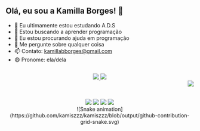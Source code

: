 ## Olá, eu sou a Kamilla Borges!  👋

- 🔭 Eu ultimamente estou estudando A.D.S
- 🌱 Estou buscando a aprender programação
- 🤔 Eu estou procurando ajuda em programação
- 💬 Me pergunte sobre qualquer coisa
- 📫 Contato: kamillabborges@gmail.com
- 😄 Pronome: ela/dela

##

<div align="center">
  <a href="https://github.com/kamiszzz">
  <img height="180em" src="https://github-readme-stats.vercel.app/api?username=kamiszzz&show_icons=true&theme=panda&include_all_commits=true&count_private=true"/>
  <img height="180em" src="https://github-readme-stats.vercel.app/api/top-langs/?username=kamiszzz&layout=compact&langs_count=7&theme=panda"/>
</div>
<div align="end">
  <img  height="180em" src="https://user-images.githubusercontent.com/93733085/149221567-d5894b6d-d799-420e-aaeb-8881d15b8508.png"/>

</div>

##
 
<div align="center"> 
  <a href="https://www.instagram.com/kamis2z/" target="_blank"><img src="https://img.shields.io/badge/-Instagram-%23E4405F?style=for-the-badge&logo=instagram&logoColor=white" target="_blank"></a>
 <a href="#" target="_blank"><img src="https://img.shields.io/badge/Discord-7289DA?style=for-the-badge&logo=discord&logoColor=white" target="_blank"></a> 
  <a href = "mailto:kamillabborges@gmail.com"><img src="https://img.shields.io/badge/-Gmail-%23333?style=for-the-badge&logo=gmail&logoColor=white" target="_blank"></a>
  <a href="https://www.linkedin.com/in/kamilla-borges-223699205/" target="_blank"><img src="https://img.shields.io/badge/-LinkedIn-%230077B5?style=for-the-badge&logo=linkedin&logoColor=white" target="_blank"></a> 
 </div>
  
 <div align="center">
     ![Snake animation](https://github.com/kamiszzz/kamiszzz/blob/output/github-contribution-grid-snake.svg)
 </div>
